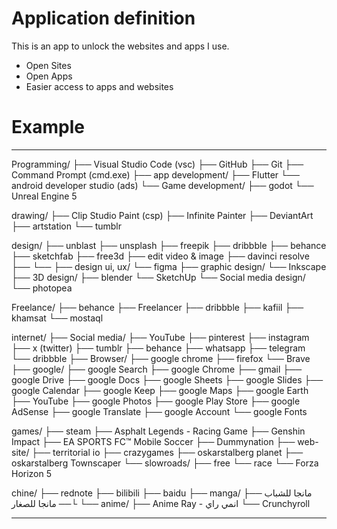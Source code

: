 # Application definition
This is an app to unlock the websites and apps I use.
- Open Sites
- Open Apps
- Easier access to apps and websites
# Example
***
Programming/
├── Visual Studio Code (vsc)
├── GitHub
├── Git
├── Command Prompt (cmd.exe)
├── app development/
    ├── Flutter
    └── android developer studio (ads)
└── Game development/
    ├── godot
    └── Unreal Engine 5

drawing/
├── Clip Studio Paint (csp)
├── Infinite Painter
├── DeviantArt
├── artstation
└── tumblr

design/
├── unblast
├── unsplash
├── freepik
├── dribbble
├── behance
├── sketchfab
├── free3d
├── edit video & image
    ├── davinci resolve
    ├── 
    └── 
├── design ui, ux/
    └── figma
├── graphic design/
    └── Inkscape
├── 3D design/
    ├── blender
    └── SketchUp
└── Social media design/
    └── photopea

Freelance/
├── behance
├── Freelancer
├── dribbble
├── kafiil
├── khamsat
└── mostaql

internet/
├── Social media/
    ├── YouTube
    ├── pinterest
    ├── instagram
    ├── x (twitter)
    ├── tumblr
    ├── behance
    ├── whatsapp
    ├── telegram
    └── dribbble
├── Browser/
    ├── google chrome
    ├── firefox
    └── Brave
├── google/
    ├── google Search
    ├── google Chrome
    ├── gmail
    ├── google Drive
    ├── google Docs
    ├── google Sheets
    ├── google Slides
    ├── google Calendar
    ├── google Keep
    ├── google Maps
    ├── google Earth
    ├── YouTube
    ├── google Photos
    ├── google Play Store
    ├── google AdSense
    ├── google Translate
    ├── google Account
    └── google Fonts

games/
├── steam
├── Asphalt Legends - Racing Game
├── Genshin Impact
├── EA SPORTS FC™ Mobile Soccer
├── Dummynation
├── web-site/
    ├── territorial io
    ├── crazygames
    ├── oskarstalberg planet
    ├── oskarstalberg Townscaper
    └── slowroads/
        ├── free
        └── race
└── Forza Horizon 5

chine/
├── rednote
├── bilibili
├── baidu
├── manga/
    ├── مانجا للشباب
    └── مانجا للصغار
└── anime/
    ├── Anime Ray - انمي راي
    └── Crunchyroll
    
***
